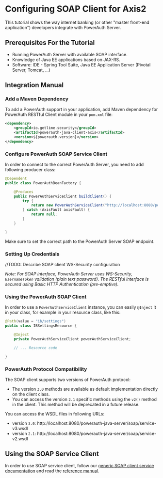 # Configuring SOAP Client for Axis2

This tutorial shows the way internet banking (or other "master front-end application") developers integrate with PowerAuth Server.

## Prerequisites For the Tutorial

- Running PowerAuth Server with available SOAP interface.
- Knowledge of Java EE applications based on JAX-RS.
- Software: IDE - Spring Tool Suite, Java EE Application Server (Pivotal Server, Tomcat, ...)

## Integration Manual

### Add a Maven Dependency

To add a PowerAuth support in your application, add Maven dependency for PowerAuth RESTful Client module in your `pom.xml` file:

```xml
<dependency>
    <groupId>io.getlime.security</groupId>
    <artifactId>powerauth-java-client-axis</artifactId>
    <version>${powerauth.version}</version>
</dependency>
```

### Configure PowerAuth SOAP Service Client

In order to connect to the correct PowerAuth Server, you need to add following producer class:

```java
@Dependent
public class PowerAuthBeanFactory {

    @Produces
    public PowerAuthServiceClient buildClient() {
        try {
            return new PowerAuthServiceClient("http://localhost:8080/powerauth-java-server/soap");
        } catch (AxisFault axisFault) {
            return null;
        }
    }

}
```

Make sure to set the correct path to the PowerAuth Server SOAP endpoint.

### Setting Up Credentials

//TODO: Describe SOAP client WS-Security configuration

_Note: For SOAP interface, PowerAuth Server uses WS-Security, `UsernameToken` validation (plain text password). The RESTful interface is secured using Basic HTTP Authentication (pre-emptive)._

### Using the PowerAuth SOAP Client

In order to use a `PowerAuthServiceClient` instance, you can easily `@Inject` it in your class, for example in your resource class, like this:

```java
@Path(value = "ib/settings")
public class IBSettingsResource {

    @Inject
    private PowerAuthServiceClient powerAuthServiceClient;

    // ... Resource code

}
```

### PowerAuth Protocol Compatibility

The SOAP client supports two versions of PowerAuth protocol:
- The version `3.0` methods are available as default implementation directly on the client class. 
- You can access the version `2.1` specific methods using the `v2()` method in the client. This method will be deprecated in a future release.

You can access the WSDL files in following URLs:
- version `3.0`: http://localhost:8080/powerauth-java-server/soap/service-v3.wsdl
- version `2.1`: http://localhost:8080/powerauth-java-server/soap/service-v2.wsdl

## Using the SOAP Service Client

In order to use SOAP service client, follow our [generic SOAP client service documentation](./SOAP-Client-Library-Usage.md) and read the [reference manual](./SOAP-Service-Methods.md).
